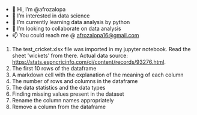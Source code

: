 - 👋 Hi, I’m @afrozalopa
- 👀 I’m interested in data science 
- 🌱 I’m currently learning data analysis by python 
- 💞️ I’m looking to collaborate on data analysis 
- 📫 You could reach me @ afrozalopa16@gmail.com

<!---
afrozalopa/afrozalopa is a ✨ special ✨ repository because its `README.md` (this file) appears on your GitHub profile.
You can click the Preview link to take a look at your changes.
--->
1.  The test_cricket.xlsx file was imported in my jupyter notebook. Read the sheet 'wickets' from there.
Actual data source: https://stats.espncricinfo.com/ci/content/records/93276.html. 
2. The first 10 rows of the dataframe
3. A markdown cell with the explanation of the meaning of each column
4. The number of rows and columns in the dataframe
5. The data statistics and the data types
6. Finding missing values present in the dataset
7. Rename the column names appropriately
8. Remove a column from the dataframe
